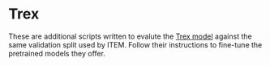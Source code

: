 # Trex

These are additional scripts written to evalute the [Trex
model](https://github.com/CUMLSec/trex) against the same validation split used
by ITEM. Follow their instructions to fine-tune the pretrained models they
offer.
